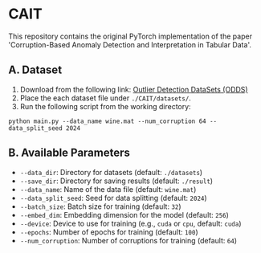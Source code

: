 # CAIT
This repository contains the original PyTorch implementation of the paper 'Corruption-Based Anomaly Detection and Interpretation in Tabular Data'.

## A. Dataset
1. Download from the following link: [Outlier Detection DataSets (ODDS)](https://odds.cs.stonybrook.edu/)
2. Place the each dataset file under `./CAIT/datasets/`.
3. Run the following script from the working directory:
```
python main.py --data_name wine.mat --num_corruption 64 --data_split_seed 2024 
```
## B. Available Parameters
- `--data_dir`: Directory for datasets (default: `./datasets`)
- `--save_dir`: Directory for saving results (default: `./result`)
- `--data_name`: Name of the data file (default: `wine.mat`)
- `--data_split_seed`: Seed for data splitting (default: `2024`)
- `--batch_size`: Batch size for training (default: `32`)
- `--embed_dim`: Embedding dimension for the model (default: `256`)
- `--device`: Device to use for training (e.g., `cuda` or `cpu`, default: `cuda`)
- `--epochs`: Number of epochs for training (default: `100`)
- `--num_corruption`: Number of corruptions for training (default: `64`)
